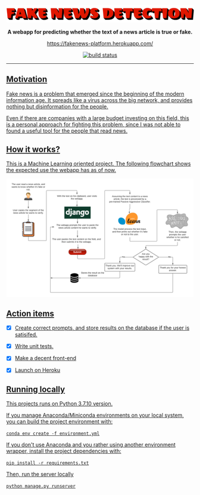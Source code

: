 ![logo](logo2.png)

<p align="center">
    <strong>A webapp for predicting whether the text of a news article is true or fake.</strong>
</p>

<p align="center">
    <a href="https://fakenews-platform.herokuapp.com/">https://fakenews-platform.herokuapp.com/</strong>
</p>

<p align="center">
    <img src="https://img.shields.io/github/workflow/status/yeguacelestial/fake-news-detection/tests?style=for-the-badge" alt="build status"/>
</p>

---

## Motivation

Fake news is a problem that emerged since the beginning of the modern information age. It spreads like a virus across the big network, and provides nothing but disinformation for the people.

Even if there are companies with a large budget investing on this field, this is a personal approach for fighting this problem, since I was not able to found a useful tool for the people that read news.

## How it works?

This is a Machine Learning oriented project. The following flowchart shows the expected use the webapp has as of now.

<p align="center">
    <img src="flowchart.png" alt="flowchart"/>
</p>


## Action items

- [x] Create correct prompts, and store results on the database if the user is satisifed.
- [x] Write unit tests.
- [x] Make a decent front-end
- [x] Launch on Heroku


## Running locally

This projects runs on Python 3.7.10 version.

If you manage Anaconda/Miniconda environments on your local system, you can build the project environment with:

`conda env create -f environment.yml`

If you don't use Anaconda and you rather using another environment wrapper, install the project dependencies with:

`pip install -r requirements.txt`

Then, run the server locally

`python manage.py runserver`
